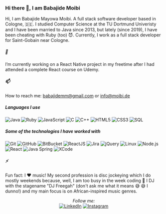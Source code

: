 ### Hi there 👋, I am Babajide Moibi

Hi, I am Babajide Mayowa Moibi. A full stack software developer based in Cologne, :de:. I studied Computer Science at the TU Dortmund Univeristy and I have been married to Java since 2013, but lately (since 2019), I have been cheating with Ruby (too) :smiling_imp:. Currently, I work as a full stack developer for Saint-Gobain near Cologne. 

##### 🔭 
I’m currently working on a React Native project in my freetime after I had attended a complete React course on Udemy.

##### 📫 
How to reach me: babajidemm@gmail.com or info@moibi.de

##### Languages I use
![Java](https://img.shields.io/badge/-Java-000000?style=flat&logo=java)
![Ruby](https://img.shields.io/badge/-Ruby-000000?style=flat&logo=ruby)
![JavaScript](https://img.shields.io/badge/-JavaScript-000000?style=flat&logo=javascript)
![C](https://img.shields.io/badge/-C-000000?style=flat&logo=c)
![C++](https://img.shields.io/badge/-C++-000000?style=flat&logo=c%2B%2B)
![HTML5](https://img.shields.io/badge/-HTML5-000000?style=flat&logo=html5)
![CSS3](https://img.shields.io/badge/-CSS3-000000?style=flat&logo=css3)
![SQL](https://img.shields.io/badge/-SQL-000000?style=flat&logo=postgresql)

##### Some of the technologies I have worked with

![Git](https://img.shields.io/badge/-Git-222222?style=flat&logo=git&logoColor=F05032)
![GitHub](https://img.shields.io/badge/-GitHub-222222?style=flat&logo=github&logoColor=181717)
![BitBucket](https://img.shields.io/badge/-BitBucket-222222?style=flat&logo=bitbucket&logoColor=1575F9)
![ReactJS](https://img.shields.io/badge/-ReactJS-222222?style=flat&logo=react&logoColor=1575F9)
![Jira](https://img.shields.io/badge/-Jira-222222?style=flat&logo=jira-software&logoColor=white&logoColor=0052CC)
![jQuery](https://img.shields.io/badge/-jQuery-222222?style=flat&logo=jQuery&logoColor=0769AD)
![Linux](https://img.shields.io/badge/-Linux-222222?style=flat&logo=linux&logoColor=FCC624)
![Node.js](https://img.shields.io/badge/-Node.js-222222?style=flat&logo=node.js&logoColor=339933)
![React](https://img.shields.io/badge/-React-222222?style=flat&logo=React&logoColor=61DAFB)
![Java Spring](https://img.shields.io/badge/-Spring-222222?style=flat&logo=spring&logoColor=6DB33F)
![XCode](https://img.shields.io/badge/-XCode-222222?style=flat&logo=XCode&logoColor=1575F9)


##### ⚡ 
Fun fact: I :heart: music! My second profession is disc jockeying which I do mostly weekends because, well, I am too busy in the week coding :grimacing: I DJ with the stagename "DJ Freegah" (don't ask me what it means :sweat_smile: :sweat_smile: I dunno!) and my main focus is on African-inspired music genres.

<div align="center">
<i>Follow me:</i><br>
<a href="https://www.linkedin.com/in/babajidemoibi/" target="_blank"><img src="https://img.shields.io/badge/LinkedIn-%230077B5.svg?&style=flat-square&logo=linkedin&logoColor=white" alt="LinkedIn"></a>
<a href="https://instagram.com/djfreegah" target="_blank"><img src="https://img.shields.io/badge/Instagram-%23E4405F.svg?&style=flat-square&logo=instagram&logoColor=white" alt="Instagram"></a>
</div>
<!--
**babajidemm/babajidemm** is a ✨ _special_ ✨ repository because its `README.md` (this file) appears on your GitHub profile.

Here are some ideas to get you started:

- 🔭 I’m currently working on ...
- 🌱 I’m currently learning ...
- 👯 I’m looking to collaborate on ...
- 🤔 I’m looking for help with ...
- 💬 Ask me about ...
- 📫 How to reach me: ...
- 😄 Pronouns: ...
- ⚡ Fun fact: ...
-->
